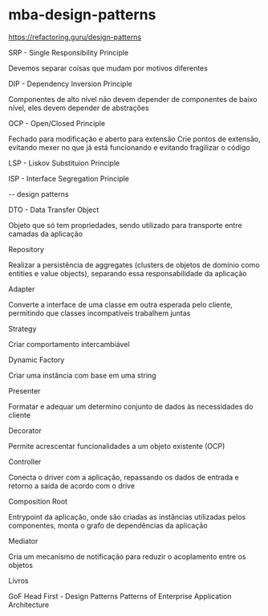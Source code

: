 # mba-design-patterns

https://refactoring.guru/design-patterns

SRP - Single Responsibility Principle

Devemos separar coisas que mudam por motivos diferentes

DIP - Dependency Inversion Principle

Componentes de alto nível não devem depender de componentes de baixo nível, eles devem depender de abstrações

OCP - Open/Closed Principle

Fechado para modificação e aberto para extensão
Crie pontos de extensão, evitando mexer no que já está funcionando e evitando fragilizar o código

LSP - Liskov Substituion Principle

ISP - Interface Segregation Principle


-- design patterns

DTO - Data Transfer Object

Objeto que só tem propriedades, sendo utilizado para transporte entre camadas da aplicação

Repository

Realizar a persistência de aggregates (clusters de objetos de domínio como entities e value objects), separando essa responsabilidade da aplicação

Adapter

Converte a interface de uma classe em outra esperada pelo cliente, permitindo que classes incompatíveis trabalhem juntas

Strategy

Criar comportamento intercambiável


Dynamic Factory

Criar uma instância com base em uma string

Presenter

Formatar e adequar um determino conjunto de dados às necessidades do cliente

Decorator

Permite acrescentar funcionalidades a um objeto existente (OCP)

Controller

Conecta o driver com a aplicação, repassando os dados de entrada e retorno a saída de acordo com o drive

Composition Root

Entrypoint da aplicação, onde são criadas as instâncias utilizadas pelos componentes, monta o grafo de dependências da aplicação

Mediator

Cria um mecanismo de notificação para reduzir o acoplamento entre os objetos

Livros

GoF
Head First - Design Patterns
Patterns of Enterprise Application Architecture
